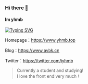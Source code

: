 ### Hi there 👋
#### Im yhmb 
[![Typing SVG](https://readme-typing-svg.demolab.com?font=Fira+Code&pause=1000&width=435&lines=Welcome+to+my+homepage)](https://git.io/typing-svg)

<p>Homepage：<a href="https://www.yhmb.top">https://www.yhmb.top</a></p>
<p>Blog：<a href="https://www.avbk.cn">https://www.avbk.cn</a>
<p>Twitter：<a href="https://twitter.com/iyhmb">https://twitter.com/iyhmb</a></p>
<blockquote>
  Currently a student and studying!
  <br>
  I love the front end very much！
</blockquote>

<!--
**iyhmb/iyhmb** is a ✨ _special_ ✨ repository because its `README.md` (this file) appears on your GitHub profile.

Here are some ideas to get you started:

- 🔭 I’m currently working on ...
- 🌱 I’m currently learning ...
- 👯 I’m looking to collaborate on ...
- 🤔 I’m looking for help with ...
- 💬 Ask me about ...
- 📫 How to reach me: ...
- 😄 Pronouns: ...
- ⚡ Fun fact: ...
-->

